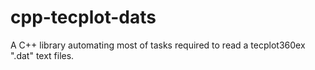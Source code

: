 # cpp-tecplot-dats
A C++ library automating most of tasks required to read a tecplot360ex ".dat" text files.
